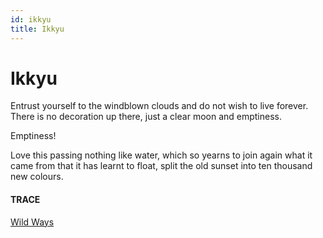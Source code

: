 ```yaml
---
id: ikkyu
title: Ikkyu
---
```


# Ikkyu

Entrust yourself to the windblown clouds
and do not wish to live forever.
There is no decoration up there,
just a clear moon and emptiness.

Emptiness!

Love this passing nothing
like water, which so yearns 
to join again what it came from
that it has learnt to float,
split the old sunset
into ten thousand new colours.


#### TRACE

[Wild Ways](http://www.whitepine.org/wildways.pdf)
